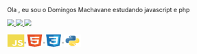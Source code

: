 Ola , eu sou o Domingos Machavane
estudando javascript e php
 <div>
  <a href="https://github.com/domingosmachavane">
  <img height="180em" src="https://github-readme-stats.vercel.app/api?username=domingosmachavane&show_icons=true&theme=dracula&include_all_commits=true&count_private=true"/>
  <img height="180em" src="https://github-readme-stats.vercel.app/api/top-langs/?username=domingosmachavane&layout=compact&langs_count=16&theme=dark"/>
  <img height="180em" src="https://github-readme-stats.vercel.app/api/top-langs/?username=domingosmachavane&layout=compact&langs_count=7&theme=dracula"/>
</div>
  <div style="display: inline_block"><br>
  <img align="center" alt="Domingos-Js" height="30" width="40" src="https://raw.githubusercontent.com/devicons/devicon/master/icons/javascript/javascript-plain.svg">


  <img align="center" alt="Domingos-HTML" height="30" width="40" src="https://raw.githubusercontent.com/devicons/devicon/master/icons/html5/html5-original.svg">
  <img align="center" alt="Domingos-CSS" height="30" width="40" src="https://raw.githubusercontent.com/devicons/devicon/master/icons/css3/css3-original.svg">
  <img align="center" alt="Rafa-Python" height="30" width="40" src="https://raw.githubusercontent.com/devicons/devicon/master/icons/python/python-original.svg">
 
 
